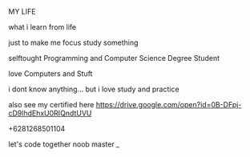 
MY LIFE 

what i learn from life

just to make me focus study something

selftought Programming and Computer Science Degree Student

love Computers and Stuft

i dont know anything... but i love study and practice

also see my certified here 
https://drive.google.com/open?id=0B-DFpj-cD9lhdEhxU0RIQndtUVU




+6281268501104 

let's code together
noob master 
*_*